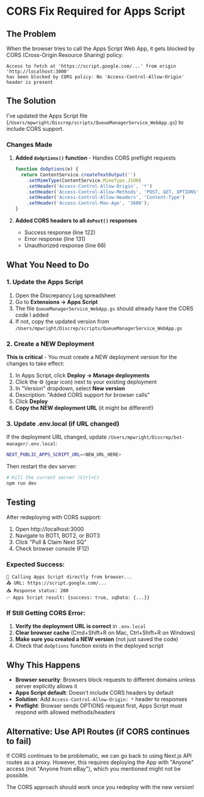 # CORS Fix Required for Apps Script

## The Problem

When the browser tries to call the Apps Script Web App, it gets blocked by CORS (Cross-Origin Resource Sharing) policy:

```
Access to fetch at 'https://script.google.com/...' from origin 'http://localhost:3000'
has been blocked by CORS policy: No 'Access-Control-Allow-Origin' header is present
```

## The Solution

I've updated the Apps Script file (`/Users/mpwright/Discrep/scripts/QueueManagerService_WebApp.gs`) to include CORS support.

### Changes Made

1. **Added `doOptions()` function** - Handles CORS preflight requests
   ```javascript
   function doOptions(e) {
     return ContentService.createTextOutput('')
       .setMimeType(ContentService.MimeType.JSON)
       .setHeader('Access-Control-Allow-Origin', '*')
       .setHeader('Access-Control-Allow-Methods', 'POST, GET, OPTIONS')
       .setHeader('Access-Control-Allow-Headers', 'Content-Type')
       .setHeader('Access-Control-Max-Age', '3600');
   }
   ```

2. **Added CORS headers to all `doPost()` responses**
   - Success response (line 122)
   - Error response (line 131)
   - Unauthorized response (line 66)

## What You Need to Do

### 1. Update the Apps Script

1. Open the Discrepancy Log spreadsheet
2. Go to **Extensions → Apps Script**
3. The file `QueueManagerService_WebApp.gs` should already have the CORS code I added
4. If not, copy the updated version from `/Users/mpwright/Discrep/scripts/QueueManagerService_WebApp.gs`

### 2. Create a NEW Deployment

**This is critical** - You must create a NEW deployment version for the changes to take effect:

1. In Apps Script, click **Deploy → Manage deployments**
2. Click the ⚙️ (gear icon) next to your existing deployment
3. In "Version" dropdown, select **New version**
4. Description: "Added CORS support for browser calls"
5. Click **Deploy**
6. **Copy the NEW deployment URL** (it might be different!)

### 3. Update .env.local (if URL changed)

If the deployment URL changed, update `/Users/mpwright/Discrep/bot-manager/.env.local`:

```bash
NEXT_PUBLIC_APPS_SCRIPT_URL=<NEW_URL_HERE>
```

Then restart the dev server:
```bash
# Kill the current server (Ctrl+C)
npm run dev
```

## Testing

After redeploying with CORS support:

1. Open http://localhost:3000
2. Navigate to BOT1, BOT2, or BOT3
3. Click "Pull & Claim Next SQ"
4. Check browser console (F12)

### Expected Success:
```
🔄 Calling Apps Script directly from browser...
📤 URL: https://script.google.com/...
📥 Response status: 200
✅ Apps Script result: {success: true, sqData: {...}}
```

### If Still Getting CORS Error:

1. **Verify the deployment URL is correct** in `.env.local`
2. **Clear browser cache** (Cmd+Shift+R on Mac, Ctrl+Shift+R on Windows)
3. **Make sure you created a NEW version** (not just saved the code)
4. Check that `doOptions` function exists in the deployed script

## Why This Happens

- **Browser security**: Browsers block requests to different domains unless server explicitly allows it
- **Apps Script default**: Doesn't include CORS headers by default
- **Solution**: Add `Access-Control-Allow-Origin: *` header to responses
- **Preflight**: Browser sends OPTIONS request first, Apps Script must respond with allowed methods/headers

## Alternative: Use API Routes (if CORS continues to fail)

If CORS continues to be problematic, we can go back to using Next.js API routes as a proxy. However, this requires deploying the App with "Anyone" access (not "Anyone from eBay"), which you mentioned might not be possible.

The CORS approach should work once you redeploy with the new version!
